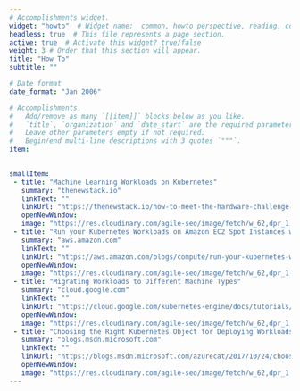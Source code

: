 ```yaml
---
# Accomplishments widget.
widget: "howto"  # Widget name:  common, howto perspective, reading, cd-with-jenkins-and-docker  etc
headless: true  # This file represents a page section.
active: true  # Activate this widget? true/false
weight: 3 # Order that this section will appear.
title: "How To"
subtitle: ""

# Date format
date_format: "Jan 2006"

# Accomplishments.
#   Add/remove as many `[[item]]` blocks below as you like.
#   `title`, `organization` and `date_start` are the required parameters.
#   Leave other parameters empty if not required.
#   Begin/end multi-line descriptions with 3 quotes `"""`.
item:
 

smallItem: 
 - title: "Machine Learning Workloads on Kubernetes"
   summary: "thenewstack.io"
   linkText: ""
   linkUrl: "https://thenewstack.io/how-to-meet-the-hardware-challenge-for-ml-workloads-on-kubernetes/"
   openNewWindow: 
   image: "https://res.cloudinary.com/agile-seo/image/fetch/w_62,dpr_1.0,d_blank_am8gzx.png/https%3A%2F%2Flogo.clearbit.com%2Fthenewstack.io%3Fsize%3D250" 
 - title: "Run your Kubernetes Workloads on Amazon EC2 Spot Instances with Amazon EKS"
   summary: "aws.amazon.com"
   linkText: ""
   linkUrl: "https://aws.amazon.com/blogs/compute/run-your-kubernetes-workloads-on-amazon-ec2-spot-instances-with-amazon-eks/"
   openNewWindow: 
   image: "https://res.cloudinary.com/agile-seo/image/fetch/w_62,dpr_1.0,d_blank_am8gzx.png/https%3A%2F%2Flogo.clearbit.com%2Faws.amazon.com%3Fsize%3D250 " 
 - title: "Migrating Workloads to Different Machine Types"
   summary: "cloud.google.com"
   linkText: ""
   linkUrl: "https://cloud.google.com/kubernetes-engine/docs/tutorials/migrating-node-pool"
   openNewWindow: 
   image: "https://res.cloudinary.com/agile-seo/image/fetch/w_62,dpr_1.0,d_blank_am8gzx.png/https%3A%2F%2Flogo.clearbit.com%2Fcloud.google.com%3Fsize%3D250" 
 - title: "Choosing the Right Kubernetes Object for Deploying Workloads in Azure"
   summary: "blogs.msdn.microsoft.com"
   linkText: ""
   linkUrl: "https://blogs.msdn.microsoft.com/azurecat/2017/10/24/choosing-the-right-kubernetes-object-for-deploying-workloads-in-azure/"
   openNewWindow: 
   image: "https://res.cloudinary.com/agile-seo/image/fetch/w_62,dpr_1.0,d_blank_am8gzx.png/https%3A%2F%2Flogo.clearbit.com%2Fblogs.msdn.microsoft.com%3Fsize%3D250" 
---
```



